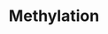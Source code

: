 ---
annotations:
- id: PW:0000002
  parent: classic metabolic pathway
  type: Pathway Ontology
  value: classic metabolic pathway
authors:
- MaintBot
- Elisa
- Eweitz
description: ''
last-edited: 2021-05-25
organisms:
- Canis familiaris
redirect_from:
- /index.php/Pathway:WP1109
- /instance/WP1109
revision: null
schema-jsonld:
- '@context': https://schema.org/
  '@id': https://wikipathways.github.io/pathways/WP1109.html
  '@type': Dataset
  creator:
    '@type': Organization
    name: WikiPathways
  description: ''
  keywords:
  - ATP
  - HNMT
  - INMT
  - L-Methionine
  - MAT1A
  - MAT2A
  - MAT2B
  - N-methylated substrate
  - NNMT
  - NP_001004074.1
  - O-methylated substrate
  - PNMT
  - Phosphate
  - S-Adenosylhomocysteine
  - S-Adenosylmethionine
  - S-methylated substrate
  - Substrate
  - TPMT_CANFA
  license: CC0
  name: Methylation
seo: CreativeWork
title: Methylation
wpid: WP1109
---